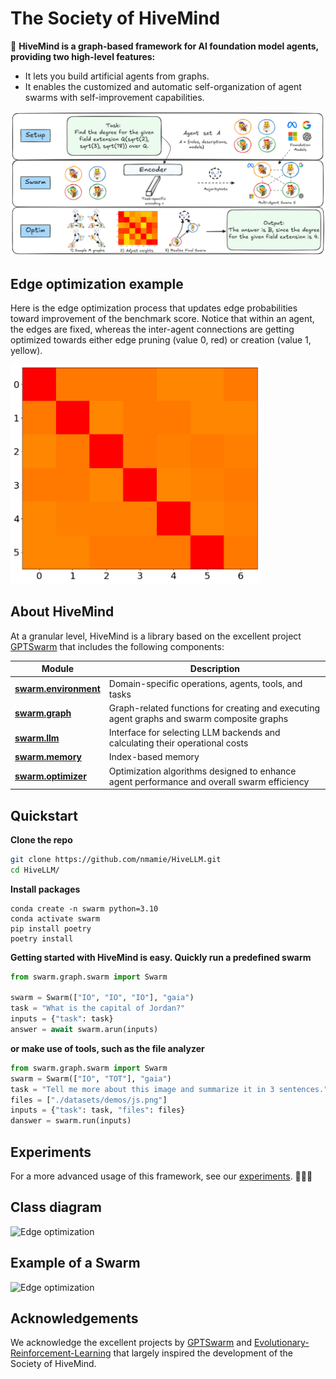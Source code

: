 <!-- [![Page](https://img.shields.io/badge/Project-Page-lightgreen.svg)](https://gptswarm.org)
[![arXiv](https://img.shields.io/badge/arXiv-Paper-gold.svg)](https://arxiv.org/abs/2402.16823)
[![License](https://img.shields.io/badge/License-MIT-orange.svg)](https://github.com/metauto-ai/GPTSwarm/blob/main/LICENSE)
[![Issues](https://img.shields.io/github/issues/metauto-ai/GPTSwarm?color=00afaa)](https://github.com/metauto-ai/gptswarm/issues)
[![Twitter Follow](https://img.shields.io/twitter/follow/AI_KAUST?style=social)](https://twitter.com/AI_KAUST)
[![Wechat](https://img.shields.io/badge/Wechat-7BB32E?logo=wechat&logoColor=white)](https://metauto.ai/images/wechat.jpeg)
[![Coverage Status](https://coveralls.io/repos/github/metauto-ai/GPTSwarm/badge.svg?branch=main)](https://coveralls.io/github/metauto-ai/GPTSwarm?branch=main) -->

# The Society of HiveMind

🐝 **HiveMind is a graph-based framework for AI foundation model agents, providing two high-level features:**

* It lets you build artificial agents from graphs.
* It enables the customized and automatic self-organization of agent swarms with self-improvement capabilities.

<p align="left">
<a href=""><img src="assets/HiveMind.png" alt="HiveMind" width="600px"></a>
</p>

## Edge optimization example

Here is the edge optimization process that updates edge probabilities toward improvement of the benchmark score. Notice that within an agent, the edges are fixed, whereas the inter-agent connections are getting optimized towards either edge pruning (value 0, red) or creation (value 1, yellow).

<img src="assets/edge_opt_base.gif" alt="Edge optimization" width="400">


## About HiveMind

At a granular level, HiveMind is a library based on the excellent project [GPTSwarm](https://github.com/metauto-ai/GPTSwarm) that includes the following components: 


| Module | Description |
| ---- | --- |
| [**swarm.environment**](swarm/environment) | Domain-specific operations, agents, tools, and tasks |
| [**swarm.graph**](swarm/graph) | Graph-related functions for creating and executing agent graphs and swarm composite graphs |
| [**swarm.llm**](swarm/llm) | Interface for selecting LLM backends and calculating their operational costs |
| [**swarm.memory**](swarm/memory) | Index-based memory |
| [**swarm.optimizer**](swarm/optimizer) | Optimization algorithms designed to enhance agent performance and overall swarm efficiency |


## Quickstart

**Clone the repo**

```bash
git clone https://github.com/nmamie/HiveLLM.git
cd HiveLLM/
```

**Install packages**
```
conda create -n swarm python=3.10
conda activate swarm
pip install poetry
poetry install
```

<!-- **You should add API keys in `.env.template` and change its name to `.env`**

```python
OPENAI_API_KEY="" # for OpenAI LLM backend
SEARCHAPI_API_KEY="" # for Web Search
``` -->

**Getting started with HiveMind is easy. Quickly run a predefined swarm**

```python
from swarm.graph.swarm import Swarm

swarm = Swarm(["IO", "IO", "IO"], "gaia")
task = "What is the capital of Jordan?"
inputs = {"task": task}
answer = await swarm.arun(inputs)
```

**or make use of tools, such as the file analyzer**

```python
from swarm.graph.swarm import Swarm
swarm = Swarm(["IO", "TOT"], "gaia")
task = "Tell me more about this image and summarize it in 3 sentences."
files = ["./datasets/demos/js.png"]
inputs = {"task": task, "files": files}
danswer = swarm.run(inputs)
```

## Experiments

For a more advanced usage of this framework, see our [experiments](https://github.com/nmamie/HiveLLM/tree/experimental_ga/experiments). 🚀🚀🚀


## Class diagram

<img src="assets/class_diagram.png" alt="Edge optimization" width="700">

## Example of a Swarm

<img src="assets/swarm_v3.png" alt="Edge optimization" width="500">

## Acknowledgements

We acknowledge the excellent projects by [GPTSwarm](https://github.com/metauto-ai/GPTSwarm) and [Evolutionary-Reinforcement-Learning](https://github.com/ShawK91/Evolutionary-Reinforcement-Learning) that largely inspired the development of the Society of HiveMind.


<!-- ## Contributors -->

<!-- 
## Citation
Please cite our paper if you find the library useful or interesting.
```
@article{zhuge2024language,
  title={Language Agents as Optimizable Graphs},
  author={Zhuge, Mingchen and Wang, Wenyi and Kirsch, Louis and Faccio, Francesco and Khizbullin, Dmitrii and Schmidhuber, Jurgen},
  journal={arXiv preprint arXiv:2402.16823},
  year={2024}
}
``` -->
